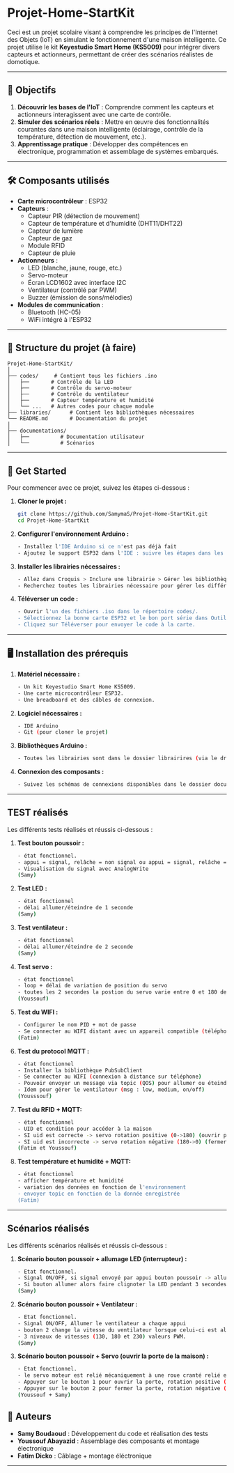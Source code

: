 # Projet-Home-StartKit

Ceci est un projet scolaire visant à comprendre les principes de l'Internet des Objets (IoT) en simulant le fonctionnement d'une maison intelligente. Ce projet utilise le kit **Keyestudio Smart Home (KS5009)** pour intégrer divers capteurs et actionneurs, permettant de créer des scénarios réalistes de domotique.

---

## 🚀 Objectifs
1. **Découvrir les bases de l'IoT** : Comprendre comment les capteurs et actionneurs interagissent avec une carte de contrôle.
2. **Simuler des scénarios réels** : Mettre en œuvre des fonctionnalités courantes dans une maison intelligente (éclairage, contrôle de la température, détection de mouvement, etc.).
3. **Apprentissage pratique** : Développer des compétences en électronique, programmation et assemblage de systèmes embarqués.

---

## 🛠️ Composants utilisés
- **Carte microcontrôleur** : ESP32
- **Capteurs** :
  - Capteur PIR (détection de mouvement)
  - Capteur de température et d'humidité (DHT11/DHT22)
  - Capteur de lumière
  - Capteur de gaz
  - Module RFID
  - Capteur de pluie
- **Actionneurs** :
  - LED (blanche, jaune, rouge, etc.)
  - Servo-moteur
  - Écran LCD1602 avec interface I2C
  - Ventilateur (contrôlé par PWM)
  - Buzzer (émission de sons/mélodies)
- **Modules de communication** :
  - Bluetooth (HC-05)
  - WiFi intégré à l'ESP32

---

## 📂 Structure du projet (à faire)
```
Projet-Home-StartKit/
│
├── codes/     # Contient tous les fichiers .ino
│   ├──       # Contrôle de la LED
│   ├──       # Contrôle du servo-moteur
│   ├──       # Contrôle du ventilateur
│   ├──       # Capteur température et humidité
│   └── ...   # Autres codes pour chaque module
├── libraries/      # Contient les bibliothèques nécessaires
└── README.md       # Documentation du projet
│
├── documentations/
│   ├──          # Documentation utilisateur
│   └──          # Scénarios
```

---

## 🚦 Get Started
Pour commencer avec ce projet, suivez les étapes ci-dessous :

1. **Cloner le projet :**
   ```bash
   git clone https://github.com/SamymaS/Projet-Home-StartKit.git
   cd Projet-Home-StartKit

2. **Configurer l'environnement Arduino :**
   ```bash
   - Installez l'IDE Arduino si ce n'est pas déjà fait
   - Ajoutez le support ESP32 dans l'IDE : suivre les étapes dans les fichiers de documentations

3. **Installer les librairies nécessaires :**
    ```bash
    - Allez dans Croquis > Inclure une librairie > Gérer les bibliothèques.
    - Recherchez toutes les librairies nécessaire pour gérer les différents modules et capteurs (voir dossier librairies)

4. **Téléverser un code :**
    ```bash
    - Ouvrir l'un des fichiers .iso dans le répertoire codes/.
    - Sélectionnez la bonne carte ESP32 et le bon port série dans Outils > Type de carte et Outils > Port.
    - Cliquez sur Téléverser pour envoyer le code à la carte.

---

## 🖥️ Installation des prérequis

1. **Matériel nécessaire :**
    ```bash
    - Un kit Keyestudio Smart Home KS5009.
    - Une carte microcontrôleur ESP32.
    - Une breadboard et des câbles de connexion.
2. **Logiciel nécessaires :**
    ```bash
    - IDE Arduino
    - Git (pour cloner le projet)

3. **Bibliothèques Arduino :**
    ```bash
    - Toutes les librairies sont dans le dossier librairires (via le dropbox)

4. **Connexion des composants :**
    ```bash
    - Suivez les schémas de connexions disponibles dans le dossier documentations 
---

## TEST réalisés 
Les différents tests réalisés et réussis ci-dessous :
1. **Test bouton poussoir :**
    ```bash
    - état fonctionnel.
    - appui = signal, relâche = non signal ou appui = signal, relâche = signal différent
    - Visualisation du signal avec AnalogWrite
    (Samy)

2. **Test LED :**
    ```bash
    - état fonctionnel
    - délai allumer/éteindre de 1 seconde
    (Samy)

3. **Test ventilateur :**
    ```bash
    - état fonctionnel
    - délai allumer/éteindre de 2 seconde
    (Samy)

4. **Test servo :**
    ```bash
    - état fonctionnel
    - loop + délai de variation de position du servo
    - toutes les 2 secondes la postion du servo varie entre 0 et 180 degré puis de 180 à 0
    (Youssouf)

5. **Test du WIFI :**
    ```bash
    - Configurer le nom PID + mot de passe
    - Se connecter au WIFI distant avec un appareil compatible (téléphone)
    (Fatim)

6. **Test du protocol MQTT :**
    ```bash
    - état fonctionnel
    - Installer la bibliothèque PubSubClient
    - Se connecter au WIFI (connexion à distance sur téléphone)
    - Pouvoir envoyer un message via topic (QOS) pour allumer ou éteindre une LED
    - Idem pour gérer le ventilateur (msg : low, medium, on/off)
    (Yousssouf)

7. **Test du RFID + MQTT:**
    ```bash
    - état fonctionnel
    - UID et condition pour accéder à la maison
    - SI uid est correcte -> servo rotation positive (0->180) (ouvrir porte) + envoyer topic "access granded"
    - SI uid est incorrecte -> servo rotation négative (180->0) (fermer porte) + envoyer topic "access denied"
    (Fatim et Youssouf)

8. **Test température et humidité + MQTT:**
    ```bash
    - état fonctionnel
    - afficher température et humidité
    - variation des données en fonction de l'environnement
    - envoyer topic en fonction de la donnée enregistrée
    (Fatim)
---

## Scénarios réalisés 
Les différents scénarios réalisés et réussis ci-dessous :
1. **Scénario bouton poussoir + allumage LED (interrupteur) :**
    ```bash
    - Etat fonctionnel.
    - Signal ON/OFF, si signal envoyé par appui bouton poussoir -> allumer la LED. Si bouton relâcher -> eteindre LED
    - Si bouton allumer alors faire clignoter la LED pendant 3 secondes avec un delai
    (Samy)

2. **Scénario bouton poussoir + Ventilateur :**
    ```bash
    - Etat fonctionnel.
    - Signal ON/OFF, Allumer le ventilateur a chaque appui
    - bouton 2 change la vitesse du ventilateur lorsque celui-ci est allumé
    - 3 niveaux de vitesses (130, 180 et 230) valeurs PWM.
    (Samy)
3. **Scénario bouton poussoir + Servo (ouvrir la porte de la maison) :**
    ```bash
    - Etat fonctionnel.
    - le servo moteur est relié mécaniquement à une roue cranté relié elle même à une porte
    - Appuyer sur le bouton 1 pour ouvrir la porte, rotation positive (0->180)
    - Appuyer sur le bouton 2 pour fermer la porte, rotation négative (180->0)
    (Youssouf + Samy)

## 🤝 Auteurs
- **Samy Boudaoud** : Développement du code et réalisation des tests
- **Youssouf Abayazid** : Assemblage des composants et montage électronique
- **Fatim Dicko** : Câblage + montage éléctronique

---
